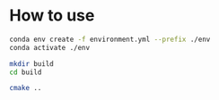 # How to use
```bash
conda env create -f environment.yml --prefix ./env
conda activate ./env

mkdir build
cd build

cmake ..
```